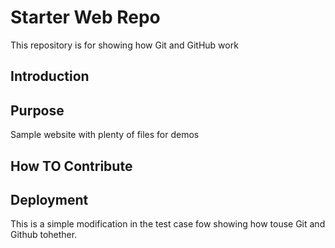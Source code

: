 # Starter Web Repo

This repository is for showing how Git and GitHub work


## Introduction

## Purpose

Sample website with plenty of files for demos

## How TO Contribute

## Deployment


This is a simple modification in the test case fow showing how touse Git and Github tohether. 
